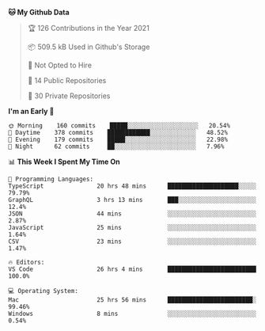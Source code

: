 <!--START_SECTION:waka-->
**🐱 My Github Data** 

> 🏆 126 Contributions in the Year 2021
 > 
> 📦 509.5 kB Used in Github's Storage 
 > 
> 🚫 Not Opted to Hire
 > 
> 📜 14 Public Repositories 
 > 
> 🔑 30 Private Repositories  
 > 
**I'm an Early 🐤** 

```text
🌞 Morning    160 commits    █████░░░░░░░░░░░░░░░░░░░░   20.54% 
🌆 Daytime    378 commits    ████████████░░░░░░░░░░░░░   48.52% 
🌃 Evening    179 commits    █████░░░░░░░░░░░░░░░░░░░░   22.98% 
🌙 Night      62 commits     ██░░░░░░░░░░░░░░░░░░░░░░░   7.96%

```


📊 **This Week I Spent My Time On** 

```text
💬 Programming Languages: 
TypeScript               20 hrs 48 mins      ████████████████████░░░░░   79.79% 
GraphQL                  3 hrs 13 mins       ███░░░░░░░░░░░░░░░░░░░░░░   12.4% 
JSON                     44 mins             ░░░░░░░░░░░░░░░░░░░░░░░░░   2.87% 
JavaScript               25 mins             ░░░░░░░░░░░░░░░░░░░░░░░░░   1.64% 
CSV                      23 mins             ░░░░░░░░░░░░░░░░░░░░░░░░░   1.47%

🔥 Editors: 
VS Code                  26 hrs 4 mins       █████████████████████████   100.0%

💻 Operating System: 
Mac                      25 hrs 56 mins      ████████████████████████░   99.46% 
Windows                  8 mins              ░░░░░░░░░░░░░░░░░░░░░░░░░   0.54%

```


<!--END_SECTION:waka-->

